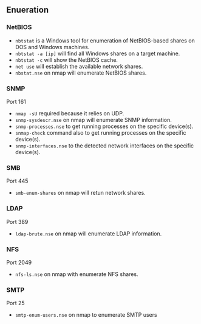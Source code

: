 ## Enueration

### NetBIOS
* `nbtstat` is a Windows tool for enumeration of NetBIOS-based shares on DOS and Windows machines.
* `nbtstat -a [ip]` will find all Windows shares on a target machine.
* `nbtstat -c` will show the NetBIOS cache.
* `net use` will establish the available network shares.
* `nbstat.nse` on nmap will enumerate NetBIOS shares.

### SNMP
Port 161
* `nmap -sU` required because it relies on UDP.
* `snmp-sysdescr.nse` on nmap will enumerate SNMP information.
* `snmp-processes.nse` to get running processes on the specific device(s).
* `snmap-check` command also to get running processes on the specific device(s).
* `snmp-interfaces.nse` to the detected network interfaces on the specific device(s).
  
### SMB
Port 445
* `smb-enum-shares` on nmap will retun network shares.

### LDAP
Port 389
* `ldap-brute.nse` on nmap will enumerate LDAP information.

### NFS
Port 2049
* `nfs-ls.nse` on nmap with enumerate NFS shares.

### SMTP
Port 25
* `smtp-enum-users.nse` on nmap to enumerate SMTP users

